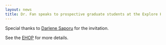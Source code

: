 ```yaml
---
layout: news
title: Dr. Fan speaks to prospective graduate students at the Explore Hopkins Presentation - Future of Medicine seminar.
---
```


Special thanks to [Darlene Saporu](https://engineering.jhu.edu/diversity-and-inclusion/about-us/) for the invitation.

See the [EHOP](https://engineering.jhu.edu/diversity-and-inclusion/explore-hopkins/) for more details.